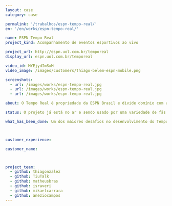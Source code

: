 ```yaml
---
layout: case
category: case

permalink: '/trabalhos/espn-tempo-real/'
en: '/en/works/espn-tempo-real/'

name: ESPN Tempo Real
project_kind: Acompanhamento de eventos esportivos ao vivo

project_url: http://espn.uol.com.br/temporeal
display_url: espn.uol.com.br/temporeal

video_id: MYEjydImSxM
video_image: /images/customers/thiago-belem-espn-mobile.png

screenshots:
  - url: /images/works/espn-tempo-real.jpg
  - url: /images/works/espn-tempo-real.jpg
  - url: /images/works/espn-tempo-real.jpg

about: O Tempo Real é propriedade da ESPN Brasil e divide domínio com a ESPN.com.br. Sua função é transmitir a cobertura de jogos e eventos esportivos simultaneamente ao desenrolar dos mesmos, ou seja, "ao vivo". Assim, atendendo à uma demanda que até não muito tempo atrás só a TV e o Rádio atendiam.

status: O projeto já está no ar e sendo usado por uma variedade de fãs do esporte. O momento não seria mais adequado, sendo lançado a poucas semanas da Copa do Mundo. Principalmente para aqueles fãs que não tem a sorte de ter um horário de trabalho flexível para conseguir acompanhar todos os jogos. Até porque o Tempo Real pode ser acessado por tablets e pelo smartphone.

what_has_been_done: Um dos maiores desafios no desenvolvimento do Tempo Real foi desenvolver um sistema que apresentasse a atualiazção dos jogos o mais rápido possível e manter essa eficiência mesmo numa variação muito grande do aumento de fluxo de usuários. Além disso, tivemos todo um trabalho para adaptar o design e as funcionalidades para acessos de tablets e smartphone sem perder a qualidade. Sobre o recebimentos dos dados ao vivo e a alocação deles, optamos por utilizar AngularJS para isto. Conseguimos atingir uma ótima performance.



customer_experience:

customer_name:



project_team:
  - github: thiagonzalez
  - github: TiuTalk
  - github: matheusbras
  - github: israveri
  - github: mikaelcarrara
  - github: aneziocampos
---
```

